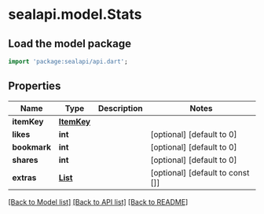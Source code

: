 # sealapi.model.Stats

## Load the model package
```dart
import 'package:sealapi/api.dart';
```

## Properties
Name | Type | Description | Notes
------------ | ------------- | ------------- | -------------
**itemKey** | [**ItemKey**](ItemKey.md) |  | 
**likes** | **int** |  | [optional] [default to 0]
**bookmark** | **int** |  | [optional] [default to 0]
**shares** | **int** |  | [optional] [default to 0]
**extras** | [**List<Counter>**](Counter.md) |  | [optional] [default to const []]

[[Back to Model list]](../README.md#documentation-for-models) [[Back to API list]](../README.md#documentation-for-api-endpoints) [[Back to README]](../README.md)


